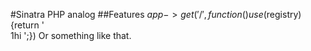 #Sinatra PHP analog
##Features
$app->get('/', function() use ($registry) {return '<br>1hi ';})
Or something like that.

